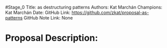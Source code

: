 #Stage_0
Title: as destructuring patterns
Authors: Kat Marchán
Champions: Kat Marchán
Date: 
GitHub Link: https://github.com/zkat/proposal-as-patterns
GitHub Note Link: None

# Proposal Description:
